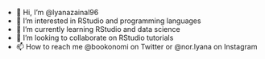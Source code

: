 - 👋 Hi, I’m @lyanazainal96
- 👀 I’m interested in RStudio and programming languages
- 🌱 I’m currently learning RStudio and data science
- 💞️ I’m looking to collaborate on RStudio tutorials
- 📫 How to reach me @bookonomi on Twitter or @nor.lyana on Instagram

<!---
lyanazainal96/lyanazainal96 is a ✨ special ✨ repository because its `README.md` (this file) appears on your GitHub profile.
You can click the Preview link to take a look at your changes.
--->
